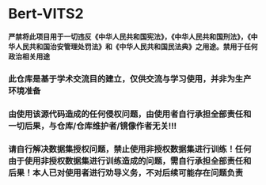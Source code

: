 # Bert-VITS2

**严禁将此项目用于一切违反《中华人民共和国宪法》，《中华人民共和国刑法》，《中华人民共和国治安管理处罚法》和《中华人民共和国民法典》之用途。禁用于任何政治相关用途**
   
### 此仓库是基于学术交流目的建立，仅供交流与学习使用，并非为生产环境准备
   
### 由使用该源代码造成的任何侵权问题，由使用者自行承担全部责任和一切后果，与仓库/仓库维护者/镜像作者无关!!!
    
### 请自行解决数据集授权问题，禁止使用非授权数据集进行训练！任何由于使用非授权数据集进行训练造成的问题，需自行承担全部责任和后果！本人已对使用者进行劝导义务，不对后续可能存在问题负责

